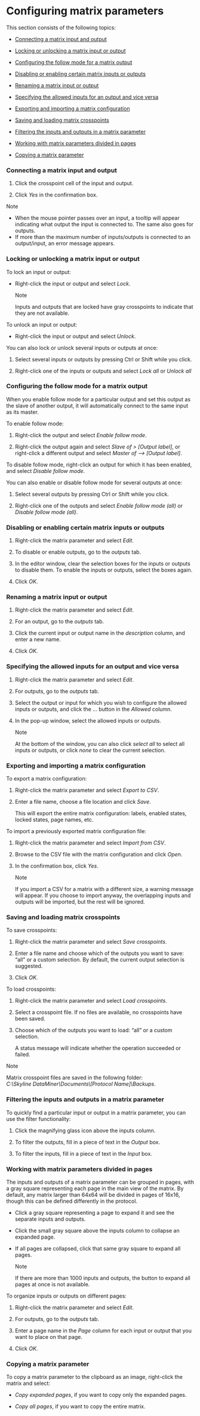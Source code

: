 # Configuring matrix parameters

This section consists of the following topics:

- [Connecting a matrix input and output](#connecting-a-matrix-input-and-output)

- [Locking or unlocking a matrix input or output](#locking-or-unlocking-a-matrix-input-or-output)

- [Configuring the follow mode for a matrix output](#configuring-the-follow-mode-for-a-matrix-output)

- [Disabling or enabling certain matrix inputs or outputs](#disabling-or-enabling-certain-matrix-inputs-or-outputs)

- [Renaming a matrix input or output](#renaming-a-matrix-input-or-output)

- [Specifying the allowed inputs for an output and vice versa](#specifying-the-allowed-inputs-for-an-output-and-vice-versa)

- [Exporting and importing a matrix configuration](#exporting-and-importing-a-matrix-configuration)

- [Saving and loading matrix crosspoints](#saving-and-loading-matrix-crosspoints)

- [Filtering the inputs and outputs in a matrix parameter](#filtering-the-inputs-and-outputs-in-a-matrix-parameter)

- [Working with matrix parameters divided in pages](#working-with-matrix-parameters-divided-in-pages)

- [Copying a matrix parameter](#copying-a-matrix-parameter)

### Connecting a matrix input and output

1. Click the crosspoint cell of the input and output.

2. Click *Yes* in the confirmation box.

> [!NOTE]
> - When the mouse pointer passes over an input, a tooltip will appear indicating what output the input is connected to. The same also goes for outputs.
> - If more than the maximum number of inputs/outputs is connected to an output/input, an error message appears.

### Locking or unlocking a matrix input or output

To lock an input or output:

- Right-click the input or output and select *Lock*.

    > [!NOTE]
    > Inputs and outputs that are locked have gray crosspoints to indicate that they are not available.

To unlock an input or output:

- Right-click the input or output and select *Unlock*.

You can also lock or unlock several inputs or outputs at once:

1. Select several inputs or outputs by pressing Ctrl or Shift while you click.

2. Right-click one of the inputs or outputs and select *Lock all* or *Unlock all*

### Configuring the follow mode for a matrix output

When you enable follow mode for a particular output and set this output as the slave of another output, it will automatically connect to the same input as its master.

To enable follow mode:

1. Right-click the output and select *Enable follow mode*.

2. Right-click the output again and select *Slave of \> \[Output label\]*, or right-click a different output and select *Master of –> \[Output label\]*.

To disable follow mode, right-click an output for which it has been enabled, and select *Disable follow mode*.

You can also enable or disable follow mode for several outputs at once:

1. Select several outputs by pressing Ctrl or Shift while you click.

2. Right-click one of the outputs and select *Enable follow mode (all)* or *Disable follow mode (all)*.

### Disabling or enabling certain matrix inputs or outputs

1. Right-click the matrix parameter and select *Edit*.

2. To disable or enable outputs, go to the *outputs* tab.

3. In the editor window, clear the selection boxes for the inputs or outputs to disable them. To enable the inputs or outputs, select the boxes again.

4. Click *OK*.

### Renaming a matrix input or output

1. Right-click the matrix parameter and select *Edit*.

2. For an output, go to the *outputs* tab.

3. Click the current input or output name in the *description* column, and enter a new name.

4. Click *OK*.

### Specifying the allowed inputs for an output and vice versa

1. Right-click the matrix parameter and select *Edit*.

2. For outputs, go to the *outputs* tab.

3. Select the output or input for which you wish to configure the allowed inputs or outputs, and click the ... button in the *Allowed* column.

4. In the pop-up window, select the allowed inputs or outputs.

    > [!NOTE]
    > At the bottom of the window, you can also click *select all* to select all inputs or outputs, or click *none* to clear the current selection.

### Exporting and importing a matrix configuration

To export a matrix configuration:

1. Right-click the matrix parameter and select *Export to CSV*.

2. Enter a file name, choose a file location and click *Save*.

    This will export the entire matrix configuration: labels, enabled states, locked states, page names, etc.

To import a previously exported matrix configuration file:

1. Right-click the matrix parameter and select *Import from CSV*.

2. Browse to the CSV file with the matrix configuration and click *Open*.

3. In the confirmation box, click *Yes*.

    > [!NOTE]
    > If you import a CSV for a matrix with a different size, a warning message will appear. If you choose to import anyway, the overlapping inputs and outputs will be imported, but the rest will be ignored.

### Saving and loading matrix crosspoints

To save crosspoints:

1. Right-click the matrix parameter and select *Save crosspoints*.

2. Enter a file name and choose which of the outputs you want to save: “all” or a custom selection. By default, the current output selection is suggested.

3. Click *OK*.

To load crosspoints:

1. Right-click the matrix parameter and select *Load crosspoints*.

2. Select a crosspoint file. If no files are available, no crosspoints have been saved.

3. Choose which of the outputs you want to load: “all” or a custom selection.

    A status message will indicate whether the operation succeeded or failed.

> [!NOTE]
> Matrix crosspoint files are saved in the following folder: <br>*C:\\Skyline DataMiner\\Documents\\\[Protocol Name\]\\Backups*.

### Filtering the inputs and outputs in a matrix parameter

To quickly find a particular input or output in a matrix parameter, you can use the filter functionality:

1. Click the magnifying glass icon above the inputs column.

2. To filter the outputs, fill in a piece of text in the *Output* box.

3. To filter the inputs, fill in a piece of text in the *Input* box.

### Working with matrix parameters divided in pages

The inputs and outputs of a matrix parameter can be grouped in pages, with a gray square representing each page in the main view of the matrix. By default, any matrix larger than 64x64 will be divided in pages of 16x16, though this can be defined differently in the protocol.

- Click a gray square representing a page to expand it and see the separate inputs and outputs.

- Click the small gray square above the inputs column to collapse an expanded page.

- If all pages are collapsed, click that same gray square to expand all pages.

    > [!NOTE]
    > If there are more than 1000 inputs and outputs, the button to expand all pages at once is not available.

To organize inputs or outputs on different pages:

1. Right-click the matrix parameter and select *Edit*.

2. For outputs, go to the *outputs* tab.

3. Enter a page name in the *Page* column for each input or output that you want to place on that page.

4. Click *OK*.

### Copying a matrix parameter

To copy a matrix parameter to the clipboard as an image, right-click the matrix and select:

- *Copy expanded pages*, if you want to copy only the expanded pages.

- *Copy all pages*, if you want to copy the entire matrix.
